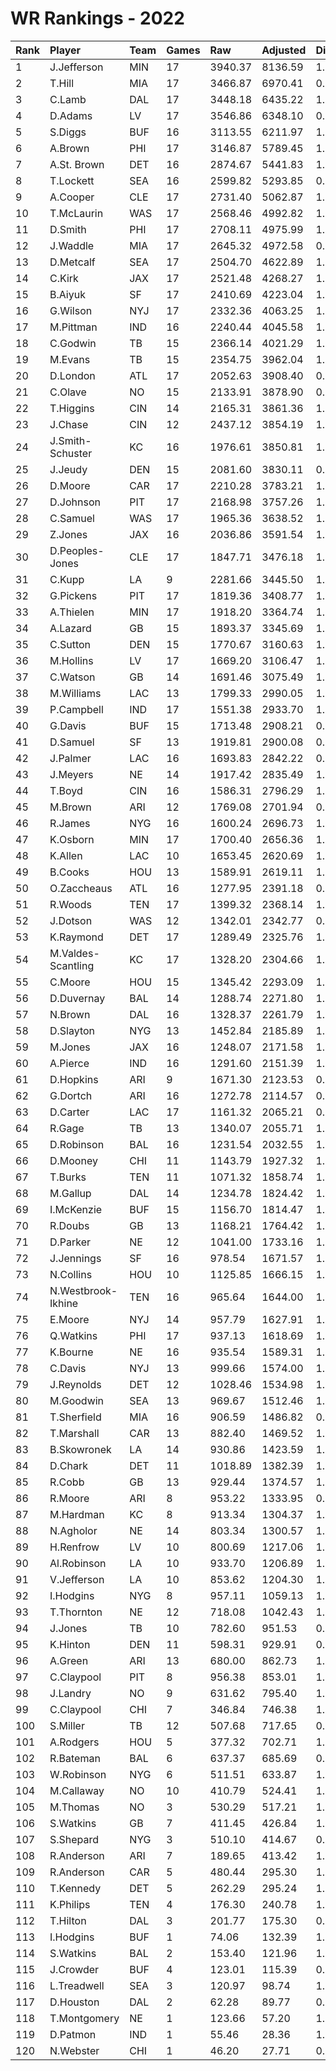 # WR Rankings - 2022

| Rank | Player             | Team | Games | Raw     | Adjusted | Difficulty | Avg/Game | Typical | Consistency | Trend    |
| :----| :------------------| :----| :-----| :-------| :--------| :----------| :--------| :-------| :-----------| :--------|
| 1    | J.Jefferson        | MIN  | 17    | 3940.37 | 8136.59  | 1.004      | 478.62   | 468.86  | 7/1/9       | +199.4%  |
| 2    | T.Hill             | MIA  | 17    | 3466.87 | 6970.41  | 0.997      | 410.02   | 414.92  | 10/0/7      | +91.7%   |
| 3    | C.Lamb             | DAL  | 17    | 3448.18 | 6435.22  | 1.003      | 378.54   | 308.80  | 6/1/10      | +118.2%  |
| 4    | D.Adams            | LV   | 17    | 3546.86 | 6348.10  | 0.999      | 373.42   | 401.01  | 9/0/8       | +212.4%  |
| 5    | S.Diggs            | BUF  | 16    | 3113.55 | 6211.97  | 1.007      | 388.25   | 391.26  | 7/1/8       | +101.6%  |
| 6    | A.Brown            | PHI  | 17    | 3146.87 | 5789.45  | 1.009      | 340.56   | 339.20  | 8/2/7       | +94.2%   |
| 7    | A.St. Brown        | DET  | 16    | 2874.67 | 5441.83  | 1.002      | 340.11   | 366.23  | 10/0/6      | +124.1%  |
| 8    | T.Lockett          | SEA  | 16    | 2599.82 | 5293.85  | 0.994      | 330.87   | 340.41  | 8/3/5       | +103.6%  |
| 9    | A.Cooper           | CLE  | 17    | 2731.40 | 5062.87  | 1.006      | 297.82   | 300.09  | 9/0/8       | +200.7%  |
| 10   | T.McLaurin         | WAS  | 17    | 2568.46 | 4992.82  | 1.007      | 293.70   | 271.04  | 9/1/7       | +110.3%  |
| 11   | D.Smith            | PHI  | 17    | 2708.11 | 4975.99  | 1.006      | 292.71   | 292.33  | 7/4/6       | +136.1%  |
| 12   | J.Waddle           | MIA  | 17    | 2645.32 | 4972.58  | 0.994      | 292.50   | 312.59  | 9/2/6       | +154.7%  |
| 13   | D.Metcalf          | SEA  | 17    | 2504.70 | 4622.89  | 1.001      | 271.93   | 294.52  | 10/0/7      | +122.5%  |
| 14   | C.Kirk             | JAX  | 17    | 2521.48 | 4268.27  | 1.002      | 251.07   | 250.62  | 8/1/8       | +128.8%  |
| 15   | B.Aiyuk            | SF   | 17    | 2410.69 | 4223.04  | 1.010      | 248.41   | 252.81  | 10/1/6      | +84.6%   |
| 16   | G.Wilson           | NYJ  | 17    | 2332.36 | 4063.25  | 1.012      | 239.01   | 241.76  | 9/2/6       | +206.9%  |
| 17   | M.Pittman          | IND  | 16    | 2240.44 | 4045.58  | 1.014      | 252.85   | 249.55  | 5/3/8       | +97.2%   |
| 18   | C.Godwin           | TB   | 15    | 2366.14 | 4021.29  | 1.000      | 268.09   | 251.01  | 6/3/6       | +75.8%   |
| 19   | M.Evans            | TB   | 15    | 2354.75 | 3962.04  | 1.002      | 264.14   | 240.84  | 9/1/5       | +134.6%  |
| 20   | D.London           | ATL  | 17    | 2052.63 | 3908.40  | 0.998      | 229.91   | 230.92  | 8/1/8       | +126.0%  |
| 21   | C.Olave            | NO   | 15    | 2133.91 | 3878.90  | 0.998      | 258.59   | 235.76  | 6/1/8       | +98.2%   |
| 22   | T.Higgins          | CIN  | 14    | 2165.31 | 3861.36  | 1.009      | 275.81   | 305.61  | 8/1/5       | +116.2%  |
| 23   | J.Chase            | CIN  | 12    | 2437.12 | 3854.19  | 1.000      | 321.18   | 322.87  | 6/1/5       | +70.7%   |
| 24   | J.Smith-Schuster   | KC   | 16    | 1976.61 | 3850.81  | 1.006      | 240.68   | 261.15  | 10/0/6      | +215.4%  |
| 25   | J.Jeudy            | DEN  | 15    | 2081.60 | 3830.11  | 0.996      | 255.34   | 266.15  | 9/1/5       | +151.0%  |
| 26   | D.Moore            | CAR  | 17    | 2210.28 | 3783.21  | 1.008      | 222.54   | 202.31  | 7/1/9       | +250.2%  |
| 27   | D.Johnson          | PIT  | 17    | 2168.98 | 3757.26  | 1.011      | 221.02   | 207.39  | 6/3/8       | +63.9%   |
| 28   | C.Samuel           | WAS  | 17    | 1965.36 | 3638.52  | 1.003      | 214.03   | 217.22  | 7/2/8       | +168.0%  |
| 29   | Z.Jones            | JAX  | 16    | 2036.86 | 3591.54  | 1.000      | 224.47   | 211.27  | 9/1/6       | +235.4%  |
| 30   | D.Peoples-Jones    | CLE  | 17    | 1847.71 | 3476.18  | 1.018      | 204.48   | 189.01  | 7/0/10      | +166.6%  |
| 31   | C.Kupp             | LA   | 9     | 2281.66 | 3445.50  | 1.004      | 382.83   | 379.94  | 3/0/6       | INACTIVE |
| 32   | G.Pickens          | PIT  | 17    | 1819.36 | 3408.77  | 1.010      | 200.52   | 196.30  | 9/0/8       | +210.7%  |
| 33   | A.Thielen          | MIN  | 17    | 1918.20 | 3364.74  | 1.004      | 197.93   | 174.65  | 8/0/9       | +143.1%  |
| 34   | A.Lazard           | GB   | 15    | 1893.37 | 3345.69  | 1.014      | 223.05   | 240.44  | 7/3/5       | +98.0%   |
| 35   | C.Sutton           | DEN  | 15    | 1770.67 | 3160.63  | 1.000      | 210.71   | 208.80  | 7/1/7       | +176.7%  |
| 36   | M.Hollins          | LV   | 17    | 1669.20 | 3106.47  | 1.004      | 182.73   | 156.81  | 6/1/10      | +211.0%  |
| 37   | C.Watson           | GB   | 14    | 1691.46 | 3075.49  | 1.005      | 219.68   | 188.68  | 7/1/6       | +369.0%  |
| 38   | M.Williams         | LAC  | 13    | 1799.33 | 2990.05  | 1.007      | 230.00   | 214.71  | 6/1/6       | +218.8%  |
| 39   | P.Campbell         | IND  | 17    | 1551.38 | 2933.70  | 1.004      | 172.57   | 187.23  | 10/1/6      | +255.3%  |
| 40   | G.Davis            | BUF  | 15    | 1713.48 | 2908.21  | 0.999      | 193.88   | 192.62  | 8/1/6       | +113.7%  |
| 41   | D.Samuel           | SF   | 13    | 1919.81 | 2900.08  | 0.995      | 223.08   | 209.74  | 4/4/5       | +74.3%   |
| 42   | J.Palmer           | LAC  | 16    | 1693.83 | 2842.22  | 0.999      | 177.64   | 173.27  | 7/2/7       | +152.9%  |
| 43   | J.Meyers           | NE   | 14    | 1917.42 | 2835.49  | 1.010      | 202.54   | 215.92  | 9/0/5       | +92.0%   |
| 44   | T.Boyd             | CIN  | 16    | 1586.31 | 2796.29  | 1.009      | 174.77   | 167.47  | 7/1/8       | +168.0%  |
| 45   | M.Brown            | ARI  | 12    | 1769.08 | 2701.94  | 0.997      | 225.16   | 290.42  | 9/0/3       | +112.2%  |
| 46   | R.James            | NYG  | 16    | 1600.24 | 2696.73  | 1.007      | 168.55   | 188.09  | 9/1/6       | +316.5%  |
| 47   | K.Osborn           | MIN  | 17    | 1700.40 | 2656.36  | 1.011      | 156.26   | 137.86  | 9/1/7       | +293.4%  |
| 48   | K.Allen            | LAC  | 10    | 1653.45 | 2620.69  | 1.006      | 262.07   | 271.00  | 6/0/4       | +115.6%  |
| 49   | B.Cooks            | HOU  | 13    | 1589.91 | 2619.11  | 1.006      | 201.47   | 193.24  | 8/0/5       | +84.3%   |
| 50   | O.Zaccheaus        | ATL  | 16    | 1277.95 | 2391.18  | 0.998      | 149.45   | 153.21  | 9/1/6       | +178.6%  |
| 51   | R.Woods            | TEN  | 17    | 1399.32 | 2368.14  | 1.003      | 139.30   | 126.99  | 7/1/9       | +161.9%  |
| 52   | J.Dotson           | WAS  | 12    | 1342.01 | 2342.77  | 0.996      | 195.23   | 201.06  | 5/2/5       | +218.3%  |
| 53   | K.Raymond          | DET  | 17    | 1289.49 | 2325.76  | 1.002      | 136.81   | 117.77  | 5/0/12      | +206.1%  |
| 54   | M.Valdes-Scantling | KC   | 17    | 1328.20 | 2304.66  | 1.004      | 135.57   | 136.89  | 8/1/8       | +239.8%  |
| 55   | C.Moore            | HOU  | 15    | 1345.42 | 2293.09  | 1.005      | 152.87   | 136.92  | 7/3/5       | +206.8%  |
| 56   | D.Duvernay         | BAL  | 14    | 1288.74 | 2271.80  | 1.000      | 162.27   | 167.29  | 8/0/6       | INACTIVE |
| 57   | N.Brown            | DAL  | 16    | 1328.37 | 2261.79  | 1.003      | 141.36   | 149.89  | 9/0/7       | +472.1%  |
| 58   | D.Slayton          | NYG  | 13    | 1452.84 | 2185.89  | 1.006      | 168.15   | 168.93  | 6/1/6       | +159.0%  |
| 59   | M.Jones            | JAX  | 16    | 1248.07 | 2171.58  | 1.002      | 135.72   | 130.00  | 8/0/8       | +250.6%  |
| 60   | A.Pierce           | IND  | 16    | 1291.60 | 2151.39  | 1.010      | 134.46   | 124.65  | 8/0/8       | +381.1%  |
| 61   | D.Hopkins          | ARI  | 9     | 1671.30 | 2123.53  | 0.997      | 235.95   | 257.64  | 5/1/3       | +76.3%   |
| 62   | G.Dortch           | ARI  | 16    | 1272.78 | 2114.57  | 0.998      | 132.16   | 131.29  | 8/2/6       | +1620.8% |
| 63   | D.Carter           | LAC  | 17    | 1161.32 | 2065.21  | 0.995      | 121.48   | 108.10  | 8/2/7       | +315.3%  |
| 64   | R.Gage             | TB   | 13    | 1340.07 | 2055.71  | 1.003      | 158.13   | 115.56  | 7/0/6       | +261.1%  |
| 65   | D.Robinson         | BAL  | 16    | 1231.54 | 2032.55  | 1.001      | 127.03   | 109.84  | 8/1/7       | +272.6%  |
| 66   | D.Mooney           | CHI  | 11    | 1143.79 | 1927.32  | 1.002      | 175.21   | 188.76  | 6/1/4       | INACTIVE |
| 67   | T.Burks            | TEN  | 11    | 1071.32 | 1858.74  | 1.003      | 168.98   | 165.42  | 5/2/4       | +164.7%  |
| 68   | M.Gallup           | DAL  | 14    | 1234.78 | 1824.42  | 1.005      | 130.32   | 124.70  | 6/0/8       | +192.7%  |
| 69   | I.McKenzie         | BUF  | 15    | 1156.70 | 1814.47  | 1.012      | 120.96   | 105.45  | 7/1/7       | +205.4%  |
| 70   | R.Doubs            | GB   | 13    | 1168.21 | 1764.42  | 1.006      | 135.72   | 119.46  | 5/1/7       | +255.9%  |
| 71   | D.Parker           | NE   | 12    | 1041.00 | 1733.16  | 1.006      | 144.43   | 139.65  | 6/0/6       | +445.6%  |
| 72   | J.Jennings         | SF   | 16    | 978.54  | 1671.57  | 1.018      | 104.47   | 84.96   | 7/1/8       | +270.2%  |
| 73   | N.Collins          | HOU  | 10    | 1125.85 | 1666.15  | 1.010      | 166.61   | 179.12  | 6/0/4       | INACTIVE |
| 74   | N.Westbrook-Ikhine | TEN  | 16    | 965.64  | 1644.00  | 1.003      | 102.75   | 90.16   | 9/1/6       | +954.0%  |
| 75   | E.Moore            | NYJ  | 14    | 957.79  | 1627.91  | 1.007      | 116.28   | 114.01  | 7/0/7       | +218.9%  |
| 76   | Q.Watkins          | PHI  | 17    | 937.13  | 1618.69  | 1.003      | 95.22    | 69.04   | 6/0/11      | +518.2%  |
| 77   | K.Bourne           | NE   | 16    | 935.54  | 1589.31  | 1.005      | 99.33    | 91.06   | 9/0/7       | +369.8%  |
| 78   | C.Davis            | NYJ  | 13    | 999.66  | 1574.00  | 1.002      | 121.08   | 116.92  | 7/1/5       | +293.9%  |
| 79   | J.Reynolds         | DET  | 12    | 1028.46 | 1534.98  | 1.000      | 127.92   | 149.87  | 7/0/5       | +276.9%  |
| 80   | M.Goodwin          | SEA  | 13    | 969.67  | 1512.46  | 1.004      | 116.34   | 97.83   | 8/0/5       | +434.0%  |
| 81   | T.Sherfield        | MIA  | 16    | 906.59  | 1486.82  | 0.987      | 92.93    | 78.99   | 8/1/7       | +318.8%  |
| 82   | T.Marshall         | CAR  | 13    | 882.40  | 1469.52  | 1.007      | 113.04   | 110.25  | 6/2/5       | +156.2%  |
| 83   | B.Skowronek        | LA   | 14    | 930.86  | 1423.59  | 1.007      | 101.69   | 96.95   | 8/0/6       | INACTIVE |
| 84   | D.Chark            | DET  | 11    | 1018.89 | 1382.39  | 1.007      | 125.67   | 132.20  | 6/0/5       | +247.2%  |
| 85   | R.Cobb             | GB   | 13    | 929.44  | 1374.57  | 1.005      | 105.74   | 84.00   | 6/0/7       | +365.6%  |
| 86   | R.Moore            | ARI  | 8     | 953.22  | 1333.95  | 0.993      | 166.74   | 178.45  | 4/0/4       | INACTIVE |
| 87   | M.Hardman          | KC   | 8     | 913.34  | 1304.37  | 1.010      | 163.05   | 177.48  | 5/0/3       | INACTIVE |
| 88   | N.Agholor          | NE   | 14    | 803.34  | 1300.57  | 1.002      | 92.90    | 80.92   | 8/1/5       | +716.1%  |
| 89   | H.Renfrow          | LV   | 10    | 800.69  | 1217.06  | 1.003      | 121.71   | 129.90  | 6/1/3       | +144.0%  |
| 90   | Al.Robinson        | LA   | 10    | 933.70  | 1206.89  | 1.013      | 120.69   | 116.03  | 6/0/4       | INACTIVE |
| 91   | V.Jefferson        | LA   | 10    | 853.62  | 1204.30  | 1.006      | 120.43   | 121.67  | 4/0/6       | +81.1%   |
| 92   | I.Hodgins          | NYG  | 8     | 957.11  | 1059.13  | 1.006      | 132.39   | 125.30  | 5/0/4       | +120.5%  |
| 93   | T.Thornton         | NE   | 12    | 718.08  | 1042.43  | 1.008      | 86.87    | 73.04   | 9/0/3       | +252.9%  |
| 94   | J.Jones            | TB   | 10    | 782.60  | 951.53   | 0.992      | 95.15    | 87.73   | 3/1/6       | +149.9%  |
| 95   | K.Hinton           | DEN  | 11    | 598.31  | 929.91   | 0.991      | 84.54    | 82.10   | 5/0/6       | +297.1%  |
| 96   | A.Green            | ARI  | 13    | 680.00  | 862.73   | 1.003      | 66.36    | 61.56   | 8/0/5       | +448.1%  |
| 97   | C.Claypool         | PIT  | 8     | 956.38  | 853.01   | 1.013      | 106.63   | 83.18   | 6/0/9       | +277.7%  |
| 98   | J.Landry           | NO   | 9     | 631.62  | 795.40   | 1.005      | 88.38    | 78.47   | 5/1/3       | INACTIVE |
| 99   | C.Claypool         | CHI  | 7     | 346.84  | 746.38   | 1.013      | 106.63   | 83.18   | 6/0/9       | +277.7%  |
| 100  | S.Miller           | TB   | 12    | 507.68  | 717.65   | 0.992      | 59.80    | 65.19   | 9/0/3       | +479.3%  |
| 101  | A.Rodgers          | HOU  | 5     | 377.32  | 702.71   | 1.008      | 140.54   | 96.00   | 2/1/2       | N/A      |
| 102  | R.Bateman          | BAL  | 6     | 637.37  | 685.69   | 0.995      | 114.28   | 120.39  | 4/0/2       | INACTIVE |
| 103  | W.Robinson         | NYG  | 6     | 511.51  | 633.87   | 1.015      | 105.64   | 103.65  | 3/0/3       | INACTIVE |
| 104  | M.Callaway         | NO   | 10    | 410.79  | 524.41   | 1.003      | 52.44    | 50.70   | 5/0/5       | +400.0%  |
| 105  | M.Thomas           | NO   | 3     | 530.29  | 517.21   | 1.000      | 172.40   | 172.40  | 1/0/2       | INACTIVE |
| 106  | S.Watkins          | GB   | 7     | 411.45  | 426.84   | 1.007      | 60.98    | 54.39   | 5/0/4       | +280.5%  |
| 107  | S.Shepard          | NYG  | 3     | 510.10  | 414.67   | 0.998      | 138.22   | 138.22  | 1/1/1       | INACTIVE |
| 108  | R.Anderson         | ARI  | 7     | 189.65  | 413.42   | 1.001      | 59.06    | 54.35   | 7/0/5       | +545.4%  |
| 109  | R.Anderson         | CAR  | 5     | 480.44  | 295.30   | 1.001      | 59.06    | 54.35   | 7/0/5       | +545.4%  |
| 110  | T.Kennedy          | DET  | 5     | 262.29  | 295.24   | 1.017      | 59.05    | 61.80   | 3/0/2       | INACTIVE |
| 111  | K.Philips          | TEN  | 4     | 176.30  | 240.78   | 1.004      | 60.19    | 103.68  | 3/0/1       | INACTIVE |
| 112  | T.Hilton           | DAL  | 3     | 201.77  | 175.30   | 0.980      | 58.43    | 58.43   | 1/0/2       | N/A      |
| 113  | I.Hodgins          | BUF  | 1     | 74.06   | 132.39   | 1.006      | 132.39   | 125.30  | 5/0/4       | +120.5%  |
| 114  | S.Watkins          | BAL  | 2     | 153.40  | 121.96   | 1.007      | 60.98    | 54.39   | 5/0/4       | +280.5%  |
| 115  | J.Crowder          | BUF  | 4     | 123.01  | 115.39   | 0.996      | 28.85    | 35.68   | 3/0/1       | INACTIVE |
| 116  | L.Treadwell        | SEA  | 3     | 120.97  | 98.74    | 1.020      | 32.91    | 32.91   | 1/0/2       | N/A      |
| 117  | D.Houston          | DAL  | 2     | 62.28   | 89.77    | 0.992      | 44.88    | 44.88   | 1/0/1       | INACTIVE |
| 118  | T.Montgomery       | NE   | 1     | 123.66  | 57.20    | 1.012      | 57.20    | 57.20   | 0/1/0       | INACTIVE |
| 119  | D.Patmon           | IND  | 1     | 55.46   | 28.36    | 1.025      | 28.36    | 28.36   | 0/1/0       | INACTIVE |
| 120  | N.Webster          | CHI  | 1     | 46.20   | 27.71    | 0.950      | 27.71    | 27.71   | 0/1/0       | INACTIVE |

